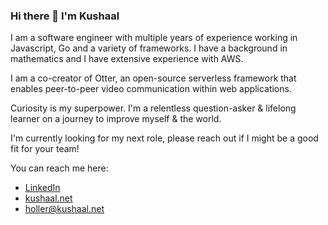 ### Hi there 👋 I'm Kushaal

<!--
**kasperis3/kasperis3** is a ✨ _special_ ✨ repository because its `README.md` (this file) appears on your GitHub profile.

Here are some ideas to get you started:

- 🔭 I’m currently working on ...
- 🌱 I’m currently learning ...
- 👯 I’m looking to collaborate on ...
- 🤔 I’m looking for help with ...
- 💬 Ask me about ...
- 📫 How to reach me: ...
- 😄 Pronouns: ...
- ⚡ Fun fact: ...
-->

I am a software engineer with multiple years of experience working in Javascript, Go and a variety of frameworks. I have a
background in mathematics and I have extensive experience with AWS. 

I am a co-creator of Otter, an open-source serverless framework that enables peer-to-peer video communication within web applications.

Curiosity is my superpower. I'm a relentless question-asker & lifelong learner on a journey to improve myself & the world.

I'm currently looking for my next role, please reach out if I might be a good fit for your team!

You can reach me here:
- [LinkedIn](https://www.linkedin.com/in/kushaal-malde)
- [kushaal.net](https://kushaal.net)
- [holler@kushaal.net](mailto:holler@kushaal.net)
